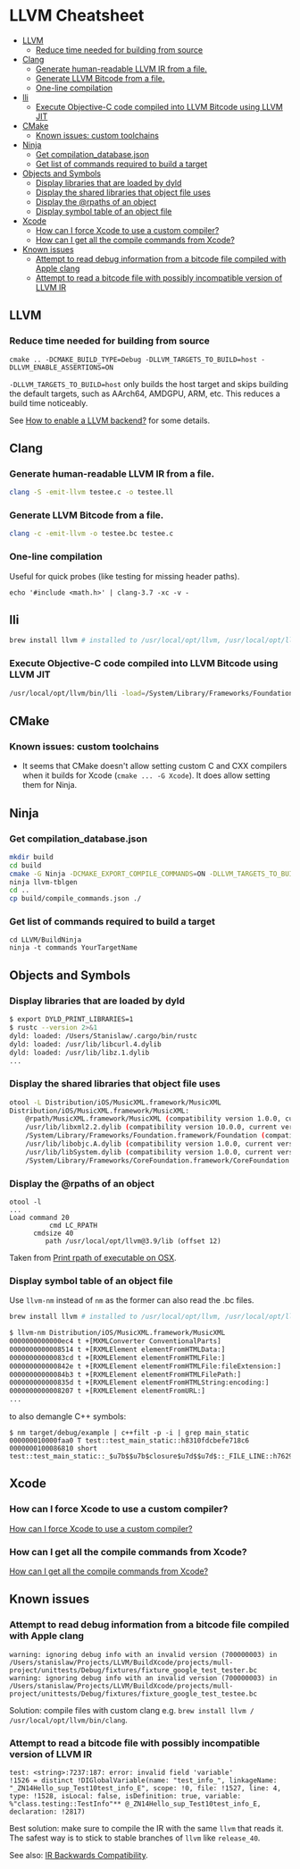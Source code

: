 # LLVM Cheatsheet

<!-- START doctoc generated TOC please keep comment here to allow auto update -->
<!-- DON'T EDIT THIS SECTION, INSTEAD RE-RUN doctoc TO UPDATE -->

- [LLVM](#llvm)
  - [Reduce time needed for building from source](#reduce-time-needed-for-building-from-source)
- [Clang](#clang)
  - [Generate human-readable LLVM IR from a file.](#generate-human-readable-llvm-ir-from-a-file)
  - [Generate LLVM Bitcode from a file.](#generate-llvm-bitcode-from-a-file)
  - [One-line compilation](#one-line-compilation)
- [lli](#lli)
  - [Execute Objective-C code compiled into LLVM Bitcode using LLVM JIT](#execute-objective-c-code-compiled-into-llvm-bitcode-using-llvm-jit)
- [CMake](#cmake)
  - [Known issues: custom toolchains](#known-issues-custom-toolchains)
- [Ninja](#ninja)
  - [Get compilation_database.json](#get-compilation_databasejson)
  - [Get list of commands required to build a target](#get-list-of-commands-required-to-build-a-target)
- [Objects and Symbols](#objects-and-symbols)
  - [Display libraries that are loaded by dyld](#display-libraries-that-are-loaded-by-dyld)
  - [Display the shared libraries that object file uses](#display-the-shared-libraries-that-object-file-uses)
  - [Display the @rpaths of an object](#display-the-rpaths-of-an-object)
  - [Display symbol table of an object file](#display-symbol-table-of-an-object-file)
- [Xcode](#xcode)
  - [How can I force Xcode to use a custom compiler?](#how-can-i-force-xcode-to-use-a-custom-compiler)
  - [How can I get all the compile commands from Xcode?](#how-can-i-get-all-the-compile-commands-from-xcode)
- [Known issues](#known-issues)
  - [Attempt to read debug information from a bitcode file compiled with Apple clang](#attempt-to-read-debug-information-from-a-bitcode-file-compiled-with-apple-clang)
  - [Attempt to read a bitcode file with possibly incompatible version of LLVM IR](#attempt-to-read-a-bitcode-file-with-possibly-incompatible-version-of-llvm-ir)

<!-- END doctoc generated TOC please keep comment here to allow auto update -->

## LLVM

### Reduce time needed for building from source

```
cmake .. -DCMAKE_BUILD_TYPE=Debug -DLLVM_TARGETS_TO_BUILD=host -DLLVM_ENABLE_ASSERTIONS=ON
```

`-DLLVM_TARGETS_TO_BUILD=host` only builds the host target and skips building
the  default targets, such as AArch64, AMDGPU, ARM, etc. This reduces a build
time noticeably.

See [How to enable a LLVM backend?](https://stackoverflow.com/a/46912216/598057) for some details.

## Clang

### Generate human-readable LLVM IR from a file.


```bash
clang -S -emit-llvm testee.c -o testee.ll
```

### Generate LLVM Bitcode from a file.


```bash
clang -c -emit-llvm -o testee.bc testee.c
```

### One-line compilation

Useful for quick probes (like testing for missing header paths).

```
echo '#include <math.h>' | clang-3.7 -xc -v -
```

## lli

```bash
brew install llvm # installed to /usr/local/opt/llvm, /usr/local/opt/llvm/bin/lli
```

### Execute Objective-C code compiled into LLVM Bitcode using LLVM JIT

```bash
/usr/local/opt/llvm/bin/lli -load=/System/Library/Frameworks/Foundation.framework/Versions/Current/Foundation jitobjc.bc
```

## CMake

### Known issues: custom toolchains

- It seems that CMake doesn't allow setting custom C and CXX compilers
when it builds for Xcode (`cmake ... -G Xcode`). It does allow setting
them for Ninja.

## Ninja

### Get compilation_database.json

```bash
mkdir build
cd build
cmake -G Ninja -DCMAKE_EXPORT_COMPILE_COMMANDS=ON -DLLVM_TARGETS_TO_BUILD="X86" ../llvm
ninja llvm-tblgen
cd ..
cp build/compile_commands.json ./
```

### Get list of commands required to build a target

```
cd LLVM/BuildNinja
ninja -t commands YourTargetName
```

## Objects and Symbols

### Display libraries that are loaded by dyld

```bash
$ export DYLD_PRINT_LIBRARIES=1
$ rustc --version 2>&1
dyld: loaded: /Users/Stanislaw/.cargo/bin/rustc
dyld: loaded: /usr/lib/libcurl.4.dylib
dyld: loaded: /usr/lib/libz.1.dylib
...
```

### Display the shared libraries that object file uses

```bash
otool -L Distribution/iOS/MusicXML.framework/MusicXML
Distribution/iOS/MusicXML.framework/MusicXML:
	@rpath/MusicXML.framework/MusicXML (compatibility version 1.0.0, current version 1.0.0)
	/usr/lib/libxml2.2.dylib (compatibility version 10.0.0, current version 10.9.0)
	/System/Library/Frameworks/Foundation.framework/Foundation (compatibility version 300.0.0, current version 1349.0.0)
	/usr/lib/libobjc.A.dylib (compatibility version 1.0.0, current version 228.0.0)
	/usr/lib/libSystem.dylib (compatibility version 1.0.0, current version 1238.0.0)
	/System/Library/Frameworks/CoreFoundation.framework/CoreFoundation (compatibility version 150.0.0, current version 1348.0.0)
```

### Display the @rpaths of an object

```
otool -l
...
Load command 20
          cmd LC_RPATH
      cmdsize 40
         path /usr/local/opt/llvm@3.9/lib (offset 12)
```

Taken from [Print rpath of executable on OSX](https://stackoverflow.com/a/12522096/598057).

### Display symbol table of an object file

Use `llvm-nm` instead of `nm` as the former can also read the .bc files.

```bash
brew install llvm # installed to /usr/local/opt/llvm, /usr/local/opt/llvm/bin/llvm-nm
```

```bash
$ llvm-nm Distribution/iOS/MusicXML.framework/MusicXML
0000000000000ec4 t +[MXMLConverter ConventionalParts]
0000000000008514 t +[RXMLElement elementFromHTMLData:]
00000000000083cd t +[RXMLElement elementFromHTMLFile:]
000000000000842e t +[RXMLElement elementFromHTMLFile:fileExtension:]
00000000000084b3 t +[RXMLElement elementFromHTMLFilePath:]
000000000000835d t +[RXMLElement elementFromHTMLString:encoding:]
0000000000008207 t +[RXMLElement elementFromURL:]
...
```

to also demangle C++ symbols:

```
$ nm target/debug/example | c++filt -p -i | grep main_static
000000010000faa0 T test::test_main_static::h8310fdcbefe718c6
0000000100086810 short test::test_main_static::_$u7b$$u7b$closure$u7d$$u7d$::_FILE_LINE::h76297330bb651452
```

## Xcode

### How can I force Xcode to use a custom compiler?

[How can I force Xcode to use a custom compiler?](https://stackoverflow.com/questions/39327952/how-can-i-force-xcode-to-use-a-custom-compiler)

### How can I get all the compile commands from Xcode?

[How can I get all the compile commands from Xcode?](https://stackoverflow.com/questions/43906786/how-can-i-get-all-the-compile-commands-from-xcode/43973745#43973745)

## Known issues

### Attempt to read debug information from a bitcode file compiled with Apple clang

```
warning: ignoring debug info with an invalid version (700000003) in /Users/stanislaw/Projects/LLVM/BuildXcode/projects/mull-project/unittests/Debug/fixtures/fixture_google_test_tester.bc
warning: ignoring debug info with an invalid version (700000003) in /Users/stanislaw/Projects/LLVM/BuildXcode/projects/mull-project/unittests/Debug/fixtures/fixture_google_test_testee.bc
```

Solution: compile files with custom clang e.g. `brew install llvm / /usr/local/opt/llvm/bin/clang`.

### Attempt to read a bitcode file with possibly incompatible version of LLVM IR

```
test: <string>:7237:187: error: invalid field 'variable'
!1526 = distinct !DIGlobalVariable(name: "test_info_", linkageName: "_ZN14Hello_sup_Test10test_info_E", scope: !0, file: !1527, line: 4, type: !1528, isLocal: false, isDefinition: true, variable: %"class.testing::TestInfo"** @_ZN14Hello_sup_Test10test_info_E, declaration: !2817)
```

Best solution: make sure to compile the IR with the same `llvm` that reads it. The safest way is to stick to stable branches of `llvm` like `release_40`.

See also: [IR Backwards Compatibility](http://llvm.org/docs/DeveloperPolicy.html#ir-backwards-compatibility).


